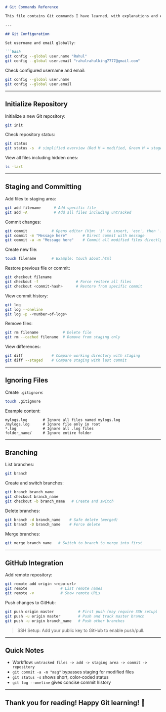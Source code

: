 ````markdown
# Git Commands Reference

This file contains Git commands I have learned, with explanations and examples. It serves as a quick reference for Git and GitHub workflow.

---

## Git Configuration

Set username and email globally:

```bash
git config --global user.name "Rahul"
git config --global user.email "rahulrahulking7777@gmail.com"
````

Check configured username and email:

```bash
git config --global user.name
git config --global user.email
```

---

## Initialize Repository

Initialize a new Git repository:

```bash
git init
```

Check repository status:

```bash
git status
git status -s  # simplified overview (Red M = modified, Green M = staged)
```

View all files including hidden ones:

```bash
ls -lart
```

---

## Staging and Committing

Add files to staging area:

```bash
git add filename      # Add specific file
git add -A            # Add all files including untracked
```

Commit changes:

```bash
git commit           # Opens editor (Vim: 'i' to insert, 'esc', then ':wq')
git commit -m "Message here"       # Direct commit with message
git commit -a -m "Message here"    # Commit all modified files directly
```

Create new file:

```bash
touch filename       # Example: touch about.html
```

Restore previous file or commit:

```bash
git checkout filename
git checkout -f                 # Force restore all files
git checkout <commit-hash>      # Restore from specific commit
```

View commit history:

```bash
git log
git log --oneline
git log -p -<number-of-logs>
```

Remove files:

```bash
git rm filename           # Delete file
git rm --cached filename  # Remove from staging only
```

View differences:

```bash
git diff             # Compare working directory with staging
git diff --staged    # Compare staging with last commit
```

---

## Ignoring Files

Create `.gitignore`:

```bash
touch .gitignore
```

Example content:

```text
mylogs.log       # Ignore all files named mylogs.log
/mylogs.log      # Ignore file only in root
*.log            # Ignore all .log files
folder_name/     # Ignore entire folder
```

---

## Branching

List branches:

```bash
git branch
```

Create and switch branches:

```bash
git branch branch_name
git checkout branch_name
git checkout -b branch_name   # Create and switch
```

Delete branches:

```bash
git branch -d branch_name    # Safe delete (merged)
git branch -D branch_name    # Force delete
```

Merge branches:

```bash
git merge branch_name   # Switch to branch to merge into first
```

---

## GitHub Integration

Add remote repository:

```bash
git remote add origin <repo-url>
git remote               # List remote names
git remote -v            # Show remote URLs
```

Push changes to GitHub:

```bash
git push origin master           # First push (may require SSH setup)
git push -u origin master        # Push and track master branch
git push -u origin branch_name   # Push other branches
```

> SSH Setup: Add your public key to GitHub to enable push/pull.

---

## Quick Notes

* Workflow: `untracked files -> add -> staging area -> commit -> repository`
* `git commit -a -m "msg"` bypasses staging for modified files
* `git status -s` shows short, color-coded status
* `git log --oneline` gives concise commit history



---
Thank you for reading! Happy Git learning! 🚀
---